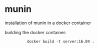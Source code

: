 # munin
installation of munin in a docker container



building the docker container:

              docker build -t server:16.04 .
